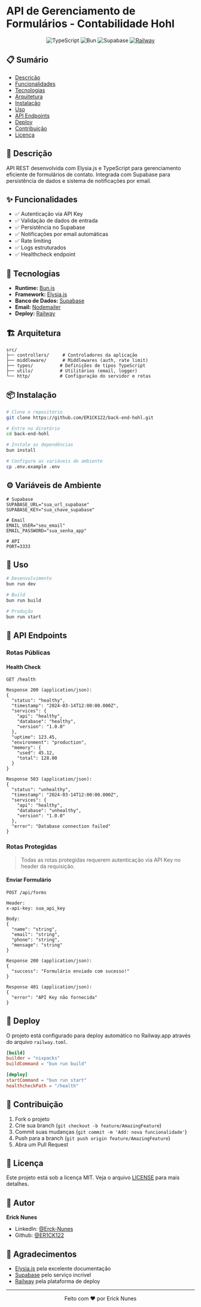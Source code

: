 # API de Gerenciamento de Formulários - Contabilidade Hohl

<div align="center">

![TypeScript](https://img.shields.io/badge/typescript-%23007ACC.svg?style=for-the-badge&logo=typescript&logoColor=white)
![Bun](https://img.shields.io/badge/Bun-%23000000.svg?style=for-the-badge&logo=bun&logoColor=white)
![Supabase](https://img.shields.io/badge/Supabase-3ECF8E?style=for-the-badge&logo=supabase&logoColor=white)
[![Railway](https://img.shields.io/badge/Railway-%23000000.svg?style=for-the-badge&logo=railway&logoColor=white)](https://railway.app/)

</div>

## 📋 Sumário
- [Descrição](#-descrição)
- [Funcionalidades](#-funcionalidades)
- [Tecnologias](#-tecnologias)
- [Arquitetura](#-arquitetura)
- [Instalação](#-instalação)
- [Uso](#-uso)
- [API Endpoints](#-api-endpoints)
- [Deploy](#-deploy)
- [Contribuição](#-contribuição)
- [Licença](#-licença)

## 📝 Descrição

API REST desenvolvida com Elysia.js e TypeScript para gerenciamento eficiente de formulários de contato. Integrada com Supabase para persistência de dados e sistema de notificações por email.

## ✨ Funcionalidades

- ✅ Autenticação via API Key
- ✅ Validação de dados de entrada
- ✅ Persistência no Supabase
- ✅ Notificações por email automáticas
- ✅ Rate limiting
- ✅ Logs estruturados
- ✅ Healthcheck endpoint

## 🚀 Tecnologias

- **Runtime:** [Bun.js](https://bun.sh/)
- **Framework:** [Elysia.js](https://elysiajs.com/)
- **Banco de Dados:** [Supabase](https://supabase.com/)
- **Email:** [Nodemailer](https://nodemailer.com/)
- **Deploy:** [Railway](https://railway.app/)

## 🏗 Arquitetura

```
src/
├── controllers/     # Controladores da aplicação
├── middleware/      # Middlewares (auth, rate limit)
├── types/          # Definições de tipos TypeScript
├── utils/          # Utilitários (email, logger)
└── http/           # Configuração do servidor e rotas
```

## 📦 Instalação

```bash
# Clone o repositório
git clone https://github.com/ER1CK122/back-end-hohl.git

# Entre no diretório
cd back-end-hohl

# Instale as dependências
bun install

# Configure as variáveis de ambiente
cp .env.example .env
```

## ⚙️ Variáveis de Ambiente

```env
# Supabase
SUPABASE_URL="sua_url_supabase"
SUPABASE_KEY="sua_chave_supabase"

# Email
EMAIL_USER="seu_email"
EMAIL_PASSWORD="sua_senha_app"

# API
PORT=3333
```

## 🔨 Uso

```bash
# Desenvolvimento
bun run dev

# Build
bun run build

# Produção
bun run start
```

## 📡 API Endpoints

### Rotas Públicas

#### Health Check
```http
GET /health

Response 200 (application/json):
{
  "status": "healthy",
  "timestamp": "2024-03-14T12:00:00.000Z",
  "services": {
    "api": "healthy",
    "database": "healthy",
    "version": "1.0.0"
  },
  "uptime": 123.45,
  "environment": "production",
  "memory": {
    "used": 45.12,
    "total": 128.00
  }
}

Response 503 (application/json):
{
  "status": "unhealthy",
  "timestamp": "2024-03-14T12:00:00.000Z",
  "services": {
    "api": "healthy",
    "database": "unhealthy",
    "version": "1.0.0"
  },
  "error": "Database connection failed"
}
```

### Rotas Protegidas
> Todas as rotas protegidas requerem autenticação via API Key no header da requisição.

#### Enviar Formulário
```http
POST /api/forms

Header:
x-api-key: sua_api_key

Body:
{
  "name": "string",
  "email": "string",
  "phone": "string",
  "mensage": "string"
}

Response 200 (application/json):
{
  "success": "Formulário enviado com sucesso!"
}

Response 401 (application/json):
{
  "error": "API Key não fornecida"
}
```

## 🚢 Deploy

O projeto está configurado para deploy automático no Railway.app através do arquivo `railway.toml`.

```toml
[build]
builder = "nixpacks"
buildCommand = "bun run build"

[deploy]
startCommand = "bun run start"
healthcheckPath = "/health"
```

## 🤝 Contribuição

1. Fork o projeto
2. Crie sua branch (`git checkout -b feature/AmazingFeature`)
3. Commit suas mudanças (`git commit -m 'Add: nova funcionalidade'`)
4. Push para a branch (`git push origin feature/AmazingFeature`)
5. Abra um Pull Request

## 📝 Licença

Este projeto está sob a licença MIT. Veja o arquivo [LICENSE](LICENSE) para mais detalhes.

## 👤 Autor

**Erick Nunes**
- LinkedIn: [@Erck-Nunes](https://www.linkedin.com/in/erck-nunes/)
- Github: [@ER1CK122](https://github.com/ER1CK122)

## 🙏 Agradecimentos

- [Elysia.js](https://elysiajs.com/) pela excelente documentação
- [Supabase](https://supabase.com/) pelo serviço incrível
- [Railway](https://railway.app/) pela plataforma de deploy

---

<div align="center">
Feito com ❤️ por Erick Nunes
</div>
